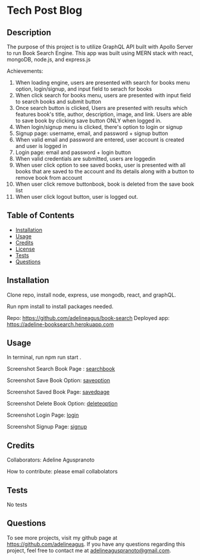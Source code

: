 # Tech Post Blog

  ## Description
  The purpose of this project is to utilize GraphQL API built with Apollo Server to run Book Search Engine. This app was built using MERN stack with react, mongoDB, node.js, and express.js

  Achievements:
  1. When loading engine, users are presented with search for books menu option, login/signup, and input field to serach for books
  2. When click search for books menu, users are presented with input field to search books and submit button
  3. Once search button is clicked, Users are presented with results which features book's title, author, description, image, and link. Users are able to save book by clicking save button ONLY when logged in. 
  4. When login/signup menu is clicked, there's option to login or signup
  5. Signup page: username, email, and password + signup button
  6. When valid email and password are entered, user account is created and user is logged in
  7. Login page: email and password + login button
  8. When valid credentials are submitted, users are loggedin
  9. When user click option to see saved books, user is presented with all books that are saved to the account and its details along with a button to remove book from account
  10. When user click remove buttonbook, book is deleted from the save book list
  11. When user click logout button, user is logged out.

  
  ## Table of Contents
  - [Installation](#installation)
  - [Usage](#usage)
  - [Credits](#credits)
  - [License](#license)
  - [Tests](#tests)
  - [Questions](#questions)

  ## Installation
  Clone repo, install node, express, use mongodb, react, and graphQL. 

  Run npm install to install packages needed. 

  Repo: https://github.com/adelineagus/book-search
  Deployed app: https://adeline-booksearch.herokuapp.com

  ## Usage
  In terminal, run npm run start .  

  Screenshot Search Book Page : [searchbook](./images/searchbookpage.png)

  Screenshot Save Book Option: [saveoption](./images/savebookoption.png)
  
  Screenshot Saved Book Page: [savedpage](./images/savedbookpage)

  Screenshot Delete Book Option: [deleteoption](./images/deletebook.png)

  Screenshot Login Page: [login](./images/loginpage.png)
  
  Screenshot Signup Page: [signup](./images/signuppage.png)
  
  ## Credits
  Collaborators: Adeline Aguspranoto

  How to contribute: please email collabolators

  ## Tests
  No tests

  ## Questions
  To see more projects, visit my github page at https://github.com/adelineagus. If you have any questions regarding this project, feel free to contact me at adelineaguspranoto@gmail.com.


